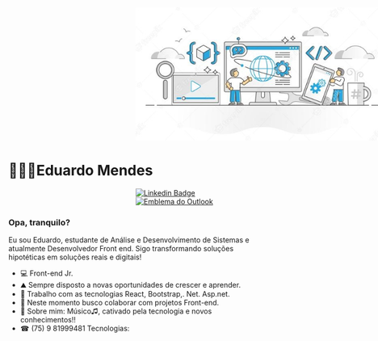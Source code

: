 ![A cute kitten](front.jpg)
 # 👨🏻‍💻Eduardo Mendes 
[![Linkedin Badge](https://camo.githubusercontent.com/bcc835f89077daa2ecf5d7eefd1d1c1a3a3db99f380559a5f67d56b05875b44a/68747470733a2f2f696d672e736869656c64732e696f2f62616467652f2d4c696e6b6564496e2d626c75653f7374796c653d666c61742d737175617265266c6f676f3d4c696e6b6564696e266c6f676f436f6c6f723d7768697465266c696e6b3d68747470733a2f2f7777772e6c696e6b6564696e2e636f6d2f696e2f64617669642d73616e746f732d6134383230343162322f)](https://www.linkedin.com/in/eduardobmendes/)  [![Emblema do Outlook](https://camo.githubusercontent.com/55b245b5156bce60a310d01192ad22c759990deefbb5787939f824c0bba46984/68747470733a2f2f696d672e736869656c64732e696f2f62616467652f656d61696c2d2d3030303f7374796c653d736f6369616c266c6f676f3d6d6963726f736f66742d6f75746c6f6f6b266c6f676f436f6c6f723d303037386434266c696e6b3d6d61696c746f3a77616c61666966383140676d61696c2e636f6d)](mailto:mendesedu@outlook.com.br)

### [](https://github.com/EduardoAvilla/EduardoAvilla)Opa, tranquilo?

Eu sou Eduardo, estudante de Análise e Desenvolvimento de Sistemas e  atualmente Desenvolvedor Front end. 
Sigo transformando soluções hipotéticas em soluções reais e digitais!

-  💻 Front-end Jr.
-   ⛰  Sempre disposto a novas oportunidades de crescer e aprender.
-   📰  Trabalho com as tecnologias React, Bootstrap,. Net. Asp.net.
-   📡  Neste momento busco colaborar com projetos Front-end.
-   💬  Sobre mim: Músico♫, cativado pela tecnologia e novos conhecimentos!!
- ☎ (75) 9 81999481
Tecnologias:
 
 <style>
 img{
 margin-left: 50%;
}
 <style/>
<br><br/>
<section>
<img src="https://raw.githubusercontent.com/devicons/devicon/master/icons/html5/html5-original.svg" width="5%"><img/>
<img src="https://raw.githubusercontent.com/devicons/devicon/master/icons/css3/css3-original.svg" width="5%"><img/>
 <img src="https://raw.githubusercontent.com/devicons/devicon/master/icons/bootstrap/bootstrap-original.svg" width="5%"><img/>
 <img src="https://iconape.com/wp-content/files/aj/349519/svg/bulma-seeklogo.com.svg" width="5%"><img/>
<img src="https://raw.githubusercontent.com/devicons/devicon/master/icons/javascript/javascript-plain.svg" width="5%"><img/>
<img src="https://raw.githubusercontent.com/devicons/devicon/master/icons/react/react-original.svg" width="5%"><img/>
 <img src="https://upload.wikimedia.org/wikipedia/commons/thumb/e/ee/.NET_Core_Logo.svg/1200px-.NET_Core_Logo.png" width="5%"><img/>
 <img src="https://cdn.icon-icons.com/icons2/2104/PNG/512/api_icon_129131.png" width="5%"><img/>
 <img src="https://upload.wikimedia.org/wikipedia/commons/a/a3/.NET_Logo.svg" width="5%"><img/>
<section/>
